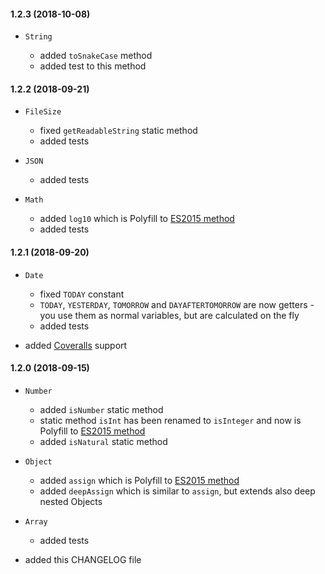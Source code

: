 #### 1.2.3 (2018-10-08)

* `String`

  * added `toSnakeCase` method
  * added test to this method


#### 1.2.2 (2018-09-21)

* `FileSize`

  * fixed `getReadableString` static method
  * added tests

* `JSON`

  * added tests

* `Math`

  * added `log10` which is Polyfill to
    [ES2015 method](https://www.ecma-international.org/ecma-262/6.0/#sec-math.log10)
  * added tests


#### 1.2.1 (2018-09-20)

* `Date`

  * fixed `TODAY` constant
  * `TODAY`, `YESTERDAY`, `TOMORROW` and `DAYAFTERTOMORROW` are now getters - you use them as normal variables, but
    are calculated on the fly
  * added tests

* added [Coveralls](https://coveralls.io/github/bitbar/finka-js?branch=master) support


#### 1.2.0 (2018-09-15)

* `Number`

  * added `isNumber` static method
  * static method `isInt` has been renamed to `isInteger` and now is Polyfill to
    [ES2015 method](https://www.ecma-international.org/ecma-262/6.0/#sec-isinteger)
  * added `isNatural` static method

* `Object`

  * added `assign` which is Polyfill to
    [ES2015 method](https://www.ecma-international.org/ecma-262/6.0/#sec-object.assign)
  * added `deepAssign` which is similar to `assign`, but extends also deep nested Objects

* `Array`

  * added tests

* added this CHANGELOG file
